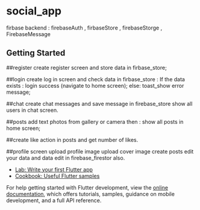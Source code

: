 # social_app


firbase backend : firebaseAuth , firbaseStore , firebaseStorge , FirebaseMessage

## Getting Started

##register
create register screen and store data in firbase_store;

##login
create log in screen and check data in firbase_store :
If the data exists :
login success (navigate to home screen);
else: 
toast_show error message;

##chat
create chat messages and save message in firebase_store 
show all users in chat screen.

##posts
add text
photos from gallery or camera
then : show all posts in home screen;

##create like action in posts and get number of likes.

##profile screen
upload profile image 
upload cover image
create posts
edit your data 
and data edit in firebase_firestor also.


- [Lab: Write your first Flutter app](https://docs.flutter.dev/get-started/codelab)
- [Cookbook: Useful Flutter samples](https://docs.flutter.dev/cookbook)

For help getting started with Flutter development, view the
[online documentation](https://docs.flutter.dev/), which offers tutorials,
samples, guidance on mobile development, and a full API reference.

